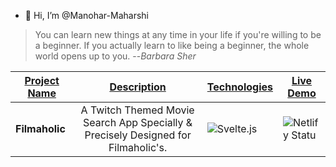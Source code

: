 - 👋 Hi, I’m @Manohar-Maharshi

> You can learn new things at any time in your life if you're willing to be a beginner. If you actually learn to like being a beginner, the whole world opens up to you.  --_Barbara Sher_

| <u>Project Name</u>   |   <u>Description</u>          |                                       <u>Technologies</u>                                                   |                                             <u>Live Demo</u>                                                |
|-------------------|-----------------------------------|-------------------------------------------------------------------------------------------------------------|-----------------------------------------------------------------------------------------------------------|
|   **Filmaholic**      | <center> A Twitch Themed Movie Search App Specially & Precisely Designed for Filmaholic's. </center> | ![Svelte.js](https://img.shields.io/badge/Svelte-4A4A55?style=for-the-badge&logo=svelte&logoColor=FF3E00`)  | ![Netlify Statu](https://api.netlify.com/api/v1/badges/8bd4c009-72a4-4bc1-80bc-a82a721c9850/deploy-status)|

<!--   ![Naereen's top languages](https://github-readme-stats.vercel.app/api/top-langs/?username=Manohar-Maharshi&theme=midnight-purple)
   -->
